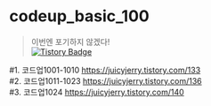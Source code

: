 # codeup_basic_100
> 이번엔 포기하지 않겠다!   
[![Tistory Badge](https://img.shields.io/badge/-이정환블로그-c92020?style=flat&link=https://juicyjerry.tistory.com/category/Problem%20Solving/%EC%BD%94%EB%93%9C%EC%97%85%20%EA%B8%B0%EC%B4%88%20100%EC%A0%9C)](https://juicyjerry.tistory.com/category/Problem%20Solving/%EC%BD%94%EB%93%9C%EC%97%85%20%EA%B8%B0%EC%B4%88%20100%EC%A0%9C)


    
#1. 코드업1001-1010 https://juicyjerry.tistory.com/133   
#2. 코드업1011-1023 https://juicyjerry.tistory.com/136   
#3. 코드업1024 https://juicyjerry.tistory.com/140

